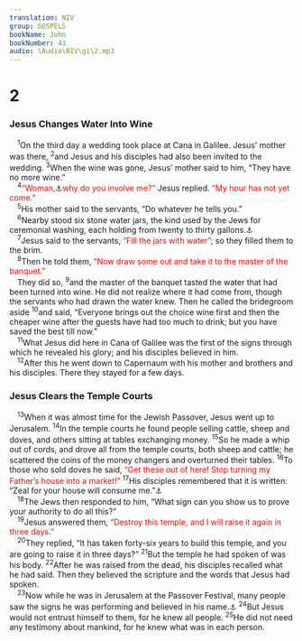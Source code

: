 ```yaml
---
translation: NIV
group: GOSPELS
bookName: John 
bookNumber: 43
audio: \Audio\NIV\gi\2.mp3
---
```


<div class="title"><h1>2</h1><h3>Jesus Changes Water Into Wine </h3></div>
<span class="verse gi_2_1"> <sup>1</sup>On the third day a wedding took place at Cana in Galilee. Jesus’ mother was there, </span>
<span class="verse gi_2_2"><sup>2</sup>and Jesus and his disciples had also been invited to the wedding. </span>
<span class="verse gi_2_3"><sup>3</sup>When the wine was gone, Jesus’ mother said to him, “They have no more wine.” <br/></span>
<span class="verse gi_2_4"> <sup>4</sup><font color="red">“Woman,</font><a data-toggle="tooltip" data-placement="bottom" title=" 2:4 The Greek for  Woman does not denote any disrespect. ">⚓</a><font color="red">why do you involve me?”</font> Jesus replied. <font color="red">“My hour has not yet come.”</font><br/></span>
<span class="verse gi_2_5"> <sup>5</sup>His mother said to the servants, “Do whatever he tells you.” <br/></span>
<span class="verse gi_2_6"> <sup>6</sup>Nearby stood six stone water jars, the kind used by the Jews for ceremonial washing, each holding from twenty to thirty gallons.<a data-toggle="tooltip" data-placement="bottom" title="Or from about 75 to about 115 liters">⚓</a><br/></span>
<span class="verse gi_2_7"> <sup>7</sup>Jesus said to the servants, <font color="red">“Fill the jars with water”</font>; so they filled them to the brim. <br/></span>
<span class="verse gi_2_8"> <sup>8</sup>Then he told them, <font color="red">“Now draw some out and take it to the master of the banquet.”</font><br/> They did so, </span>
<span class="verse gi_2_9"><sup>9</sup>and the master of the banquet tasted the water that had been turned into wine. He did not realize where it had come from, though the servants who had drawn the water knew. Then he called the bridegroom aside </span>
<span class="verse gi_2_10"><sup>10</sup>and said, “Everyone brings out the choice wine first and then the cheaper wine after the guests have had too much to drink; but you have saved the best till now.” <br/></span>
<span class="verse gi_2_11"> <sup>11</sup>What Jesus did here in Cana of Galilee was the first of the signs through which he revealed his glory; and his disciples believed in him. <br/></span>
<span class="verse gi_2_12"> <sup>12</sup>After this he went down to Capernaum with his mother and brothers and his disciples. There they stayed for a few days. <br/></span>
<div class="title"><h3>Jesus Clears the Temple Courts </h3></div>
<span class="verse gi_2_13"> <sup>13</sup>When it was almost time for the Jewish Passover, Jesus went up to Jerusalem. </span>
<span class="verse gi_2_14"><sup>14</sup>In the temple courts he found people selling cattle, sheep and doves, and others sitting at tables exchanging money. </span>
<span class="verse gi_2_15"><sup>15</sup>So he made a whip out of cords, and drove all from the temple courts, both sheep and cattle; he scattered the coins of the money changers and overturned their tables. </span>
<span class="verse gi_2_16"><sup>16</sup>To those who sold doves he said, <font color="red">“Get these out of here! Stop turning my Father’s house into a market!”</font></span>
<span class="verse gi_2_17"><sup>17</sup>His disciples remembered that it is written: “Zeal for your house will consume me.”<a data-toggle="tooltip" data-placement="bottom" title="Psalm 69:9">⚓</a><br/></span>
<span class="verse gi_2_18"> <sup>18</sup>The Jews then responded to him, “What sign can you show us to prove your authority to do all this?” <br/></span>
<span class="verse gi_2_19"> <sup>19</sup>Jesus answered them, <font color="red">“Destroy this temple, and I will raise it again in three days.”</font><br/></span>
<span class="verse gi_2_20"> <sup>20</sup>They replied, “It has taken forty-six years to build this temple, and you are going to raise it in three days?” </span>
<span class="verse gi_2_21"><sup>21</sup>But the temple he had spoken of was his body. </span>
<span class="verse gi_2_22"><sup>22</sup>After he was raised from the dead, his disciples recalled what he had said. Then they believed the scripture and the words that Jesus had spoken. <br/></span>
<span class="verse gi_2_23"> <sup>23</sup>Now while he was in Jerusalem at the Passover Festival, many people saw the signs he was performing and believed in his name.<a data-toggle="tooltip" data-placement="bottom" title="Or in him">⚓</a></span>
<span class="verse gi_2_24"><sup>24</sup>But Jesus would not entrust himself to them, for he knew all people. </span>
<span class="verse gi_2_25"><sup>25</sup>He did not need any testimony about mankind, for he knew what was in each person. <br/></span>
